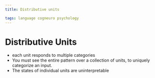 ```yaml
---
title: Distributive units

tags: language cogneuro psychology 
---
```


# Distributive Units
- each unit responds to multiple categories
- You must see the entire pattern over a collection of units, to uniquely categorize an input.
- The states of individual units are uninterpretable


































